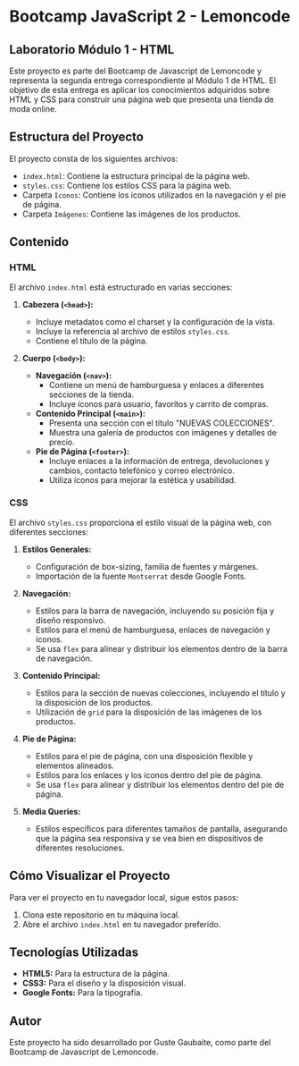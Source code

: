 # Bootcamp JavaScript 2 - Lemoncode

## Laboratorio Módulo 1 - HTML

Este proyecto es parte del Bootcamp de Javascript de Lemoncode y representa la segunda entrega correspondiente al Módulo 1 de HTML. El objetivo de esta entrega es aplicar los conocimientos adquiridos sobre HTML y CSS para construir una página web que presenta una tienda de moda online.

## Estructura del Proyecto

El proyecto consta de los siguientes archivos:

- `index.html`: Contiene la estructura principal de la página web.
- `styles.css`: Contiene los estilos CSS para la página web.
- Carpeta `Iconos`: Contiene los íconos utilizados en la navegación y el pie de página.
- Carpeta `Imágenes`: Contiene las imágenes de los productos.

## Contenido

### HTML

El archivo `index.html` está estructurado en varias secciones:

1. **Cabezera (`<head>`):**
    - Incluye metadatos como el charset y la configuración de la vista.
    - Incluye la referencia al archivo de estilos `styles.css`.
    - Contiene el título de la página.

2. **Cuerpo (`<body>`):**
    - **Navegación (`<nav>`):**
        - Contiene un menú de hamburguesa y enlaces a diferentes secciones de la tienda.
        - Incluye íconos para usuario, favoritos y carrito de compras.
    - **Contenido Principal (`<main>`):**
        - Presenta una sección con el título "NUEVAS COLECCIONES".
        - Muestra una galería de productos con imágenes y detalles de precio.
    - **Pie de Página (`<footer>`):**
        - Incluye enlaces a la información de entrega, devoluciones y cambios, contacto telefónico y correo electrónico.
        - Utiliza íconos para mejorar la estética y usabilidad.

### CSS

El archivo `styles.css` proporciona el estilo visual de la página web, con diferentes secciones:

1. **Estilos Generales:**
    - Configuración de box-sizing, familia de fuentes y márgenes.
    - Importación de la fuente `Montserrat` desde Google Fonts.

2. **Navegación:**
    - Estilos para la barra de navegación, incluyendo su posición fija y diseño responsivo.
    - Estilos para el menú de hamburguesa, enlaces de navegación y íconos.
    - Se usa `flex` para alinear y distribuir los elementos dentro de la barra de navegación.

3. **Contenido Principal:**
    - Estilos para la sección de nuevas colecciones, incluyendo el título y la disposición de los productos.
    - Utilización de `grid` para la disposición de las imágenes de los productos.

4. **Pie de Página:**
    - Estilos para el pie de página, con una disposición flexible y elementos alineados.
    - Estilos para los enlaces y los íconos dentro del pie de página.
    - Se usa `flex` para alinear y distribuir los elementos dentro del pie de página.

5. **Media Queries:**
    - Estilos específicos para diferentes tamaños de pantalla, asegurando que la página sea responsiva y se vea bien en dispositivos de diferentes resoluciones.

## Cómo Visualizar el Proyecto

Para ver el proyecto en tu navegador local, sigue estos pasos:

1. Clona este repositorio en tu máquina local.
2. Abre el archivo `index.html` en tu navegador preferido.

## Tecnologías Utilizadas

- **HTML5:** Para la estructura de la página.
- **CSS3:** Para el diseño y la disposición visual.
- **Google Fonts:** Para la tipografía.

## Autor

Este proyecto ha sido desarrollado por Guste Gaubaite, como parte del Bootcamp de Javascript de Lemoncode.

